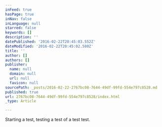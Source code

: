 ```yaml
---
inFeed: true
hasPage: true
inNav: false
inLanguage: null
starred: false
keywords: []
description: ''
datePublished: '2016-02-22T20:45:03.552Z'
dateModified: '2016-02-22T20:45:02.580Z'
title: ''
author: []
authors: []
publisher:
  name: null
  domain: null
  url: null
  favicon: null
sourcePath: _posts/2016-02-22-2767bc08-7644-49df-99fd-554e797c8528.md
published: true
url: 2767bc08-7644-49df-99fd-554e797c8528/index.html
_type: Article

---
```

Starting a test, testing a test of a test test.
